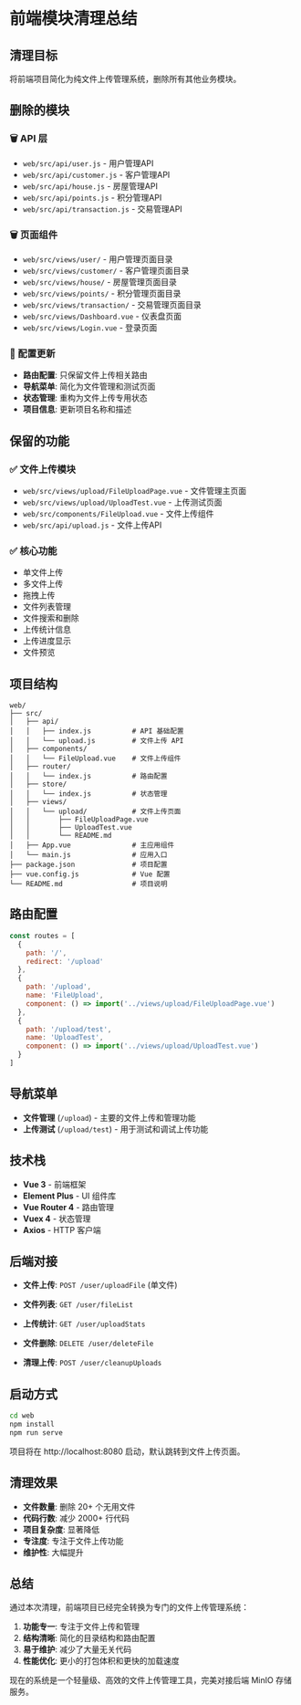 # 前端模块清理总结

## 清理目标
将前端项目简化为纯文件上传管理系统，删除所有其他业务模块。

## 删除的模块

### 🗑️ API 层
- `web/src/api/user.js` - 用户管理API
- `web/src/api/customer.js` - 客户管理API  
- `web/src/api/house.js` - 房屋管理API
- `web/src/api/points.js` - 积分管理API
- `web/src/api/transaction.js` - 交易管理API

### 🗑️ 页面组件
- `web/src/views/user/` - 用户管理页面目录
- `web/src/views/customer/` - 客户管理页面目录
- `web/src/views/house/` - 房屋管理页面目录
- `web/src/views/points/` - 积分管理页面目录
- `web/src/views/transaction/` - 交易管理页面目录
- `web/src/views/Dashboard.vue` - 仪表盘页面
- `web/src/views/Login.vue` - 登录页面

### 🔧 配置更新
- **路由配置**: 只保留文件上传相关路由
- **导航菜单**: 简化为文件管理和测试页面
- **状态管理**: 重构为文件上传专用状态
- **项目信息**: 更新项目名称和描述

## 保留的功能

### ✅ 文件上传模块
- `web/src/views/upload/FileUploadPage.vue` - 文件管理主页面
- `web/src/views/upload/UploadTest.vue` - 上传测试页面
- `web/src/components/FileUpload.vue` - 文件上传组件
- `web/src/api/upload.js` - 文件上传API

### ✅ 核心功能
- 单文件上传
- 多文件上传
- 拖拽上传
- 文件列表管理
- 文件搜索和删除
- 上传统计信息
- 上传进度显示
- 文件预览

## 项目结构

```
web/
├── src/
│   ├── api/
│   │   ├── index.js          # API 基础配置
│   │   └── upload.js         # 文件上传 API
│   ├── components/
│   │   └── FileUpload.vue    # 文件上传组件
│   ├── router/
│   │   └── index.js          # 路由配置
│   ├── store/
│   │   └── index.js          # 状态管理
│   ├── views/
│   │   └── upload/           # 文件上传页面
│   │       ├── FileUploadPage.vue
│   │       ├── UploadTest.vue
│   │       └── README.md
│   ├── App.vue               # 主应用组件
│   └── main.js               # 应用入口
├── package.json              # 项目配置
├── vue.config.js             # Vue 配置
└── README.md                 # 项目说明
```

## 路由配置

```javascript
const routes = [
  {
    path: '/',
    redirect: '/upload'
  },
  {
    path: '/upload',
    name: 'FileUpload',
    component: () => import('../views/upload/FileUploadPage.vue')
  },
  {
    path: '/upload/test',
    name: 'UploadTest',
    component: () => import('../views/upload/UploadTest.vue')
  }
]
```

## 导航菜单

- **文件管理** (`/upload`) - 主要的文件上传和管理功能
- **上传测试** (`/upload/test`) - 用于测试和调试上传功能

## 技术栈

- **Vue 3** - 前端框架
- **Element Plus** - UI 组件库
- **Vue Router 4** - 路由管理
- **Vuex 4** - 状态管理
- **Axios** - HTTP 客户端

## 后端对接

- **文件上传**: `POST /user/uploadFile` (单文件)

- **文件列表**: `GET /user/fileList`
- **上传统计**: `GET /user/uploadStats`
- **文件删除**: `DELETE /user/deleteFile`
- **清理上传**: `POST /user/cleanupUploads`

## 启动方式

```bash
cd web
npm install
npm run serve
```

项目将在 http://localhost:8080 启动，默认跳转到文件上传页面。

## 清理效果

- **文件数量**: 删除 20+ 个无用文件
- **代码行数**: 减少 2000+ 行代码
- **项目复杂度**: 显著降低
- **专注度**: 专注于文件上传功能
- **维护性**: 大幅提升

## 总结

通过本次清理，前端项目已经完全转换为专门的文件上传管理系统：

1. **功能专一**: 专注于文件上传和管理
2. **结构清晰**: 简化的目录结构和路由配置
3. **易于维护**: 减少了大量无关代码
4. **性能优化**: 更小的打包体积和更快的加载速度

现在的系统是一个轻量级、高效的文件上传管理工具，完美对接后端 MinIO 存储服务。